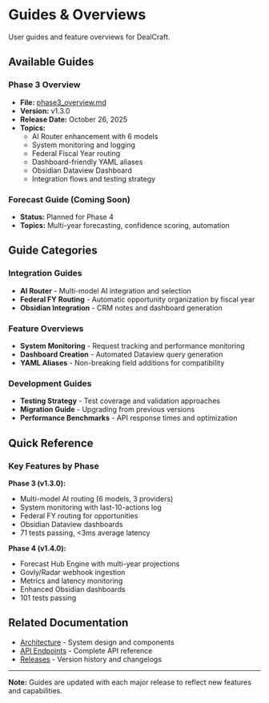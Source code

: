 # Guides & Overviews

User guides and feature overviews for DealCraft.

## Available Guides

### Phase 3 Overview
- **File:** [phase3_overview.md](phase3_overview.md)
- **Version:** v1.3.0
- **Release Date:** October 26, 2025
- **Topics:**
  - AI Router enhancement with 6 models
  - System monitoring and logging
  - Federal Fiscal Year routing
  - Dashboard-friendly YAML aliases
  - Obsidian Dataview Dashboard
  - Integration flows and testing strategy

### Forecast Guide (Coming Soon)
- **Status:** Planned for Phase 4
- **Topics:** Multi-year forecasting, confidence scoring, automation

## Guide Categories

### Integration Guides
- **AI Router** - Multi-model AI integration and selection
- **Federal FY Routing** - Automatic opportunity organization by fiscal year
- **Obsidian Integration** - CRM notes and dashboard generation

### Feature Overviews
- **System Monitoring** - Request tracking and performance monitoring
- **Dashboard Creation** - Automated Dataview query generation
- **YAML Aliases** - Non-breaking field additions for compatibility

### Development Guides
- **Testing Strategy** - Test coverage and validation approaches
- **Migration Guide** - Upgrading from previous versions
- **Performance Benchmarks** - API response times and optimization

## Quick Reference

### Key Features by Phase

**Phase 3 (v1.3.0):**
- Multi-model AI routing (6 models, 3 providers)
- System monitoring with last-10-actions log
- Federal FY routing for opportunities
- Obsidian Dataview dashboards
- 71 tests passing, <3ms average latency

**Phase 4 (v1.4.0):**
- Forecast Hub Engine with multi-year projections
- Govly/Radar webhook ingestion
- Metrics and latency monitoring
- Enhanced Obsidian dashboards
- 101 tests passing

## Related Documentation
- [Architecture](../architecture/) - System design and components
- [API Endpoints](../api/endpoints.md) - Complete API reference
- [Releases](../releases/) - Version history and changelogs

---

**Note:** Guides are updated with each major release to reflect new features and capabilities.